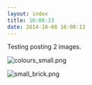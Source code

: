 ```yaml
---
layout: index
title: 16:08:13
date: 2014-10-08 16:08:13
---
```

Testing posting 2 images.

![colours_small.png](http://www.subdimension.co.uk/burble/files/images/colours_small.png)

![small_brick.png](http://www.subdimension.co.uk/burble/files/images/small_brick.png)